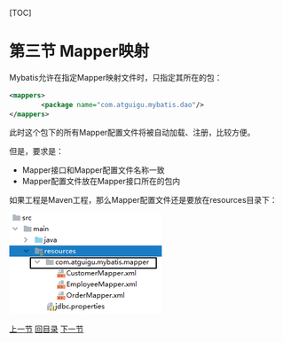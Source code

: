 [TOC]

# 第三节 Mapper映射

Mybatis允许在指定Mapper映射文件时，只指定其所在的包：

```xml
<mappers>
		<package name="com.atguigu.mybatis.dao"/>
</mappers>
```



此时这个包下的所有Mapper配置文件将被自动加载、注册，比较方便。



但是，要求是：

- Mapper接口和Mapper配置文件名称一致
- Mapper配置文件放在Mapper接口所在的包内



如果工程是Maven工程，那么Mapper配置文件还是要放在resources目录下：

![images](images/img013.png)



[上一节](verse02.html) [回目录](index.html) [下一节](verse04.html)